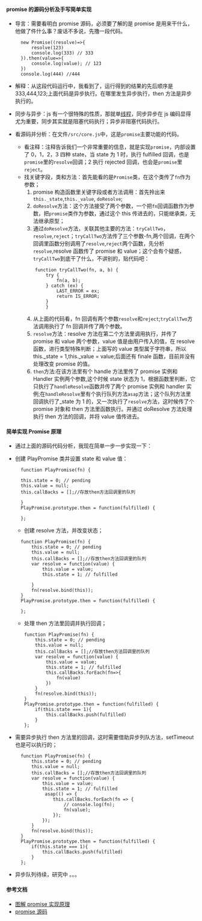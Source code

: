 #### promise 的源码分析及手写简单实现

- 导言：需要看明白 promise 源码，必须要了解的是 promise 是用来干什么，他做了件什么事？废话不多说，先撸一段代码。

  ```
    new Promise((resolve)=>{
        resolve(123)
        console.log(333) // 333
    }).then(value=>{
        console.log(value); // 123
    })
    console.log(444) //444

  ```

- 解释：从这段代码运行中，我看到了，运行得到的结果的先后顺序是 333,444,123;上面代码是异步执行。在哪里发生异步执行，then 方法是异步执行的。
- 同步与异步：js 有一个很特殊的性质，那就单[线程](http://www.ruanyifeng.com/blog/2013/04/processes_and_threads.html)，同步异步在 js 编码显得尤为重要，同步其实就是阻塞代码执行；异步非阻塞代码执行。
- 看源码并分析：在文件`/src/core.js`中，这是`promise`主要功能的代码。
  - 看注释：注释告诉我们一个非常重要的信息，就是实现`promise`，内部设置了 0，1，2，3 四种 state，当 state 为 1 时，执行 fulfilled 回调，也是`promise`里的`resolve`回调；2 执行 rejected 回调，也会是`promise`里`reject`。
  - 找关键字段，类和方法：首先能看的是`Promise`类，在这个类传了`fn`作为参数；
    1.  promise 构造函数里关键字段或者方法调用：首先拎出来`this._state`,`this._value`, `doResolve`;
    2.  `doResolve`方法：这个方法接受了两个参数，一个把`fn`回调函数作为参数，把`promise`类作为参数，通过这个 this 传进去的，只能继承类，无法继承原型；
    3.  通过`doResolve`方法，关联其他主要的方法：`tryCallTwo`，`resolve`,`reject`；`tryCallTwo`方法传了三个参数-fn,两个回调，在两个回调里函数分别调用了`resolve`,`reject`两个函数，先分析`resolve`,resolve 函数传了 promise 和 value；这个会有个疑惑，`tryCallTwo`到底干了什么，不讲别的，贴代码吧：
    ```
        function tryCallTwo(fn, a, b) {
            try {
                fn(a, b);
            } catch (ex) {
                LAST_ERROR = ex;
                return IS_ERROR;
            }
            }
    ```
    4. 从上面的代码看，fn 回调有两个参数`resolve`和`reject`;`tryCallTwo`方法调用执行了 fn 回调并传了两个参数。
    5. `resolve`方法：resolve 方法在第二个方法里调用执行，并传了 promise 和 value 两个参数，value 值是由用户传入的值，在 resolve 函数，进行类型特殊判断；上面写的 value 类型属于字符串，所以 this.\_state = 1,this.\_value = value;后面还有 finale 函数，目前并没有处理改变 promise 的值。
    6. `then`方法:在该方法里有个 handle 方法里传了 promise 实例和 Handler 实例两个参数,这个时候 state 状态为 1，根据函数里判断，它只执行了`handleResolve`函数并传了两个 promise 实例和 handler 实例;在`handleResolve`里有个执行队列方法`asap`方法；这个队列方法里回调执行了\_state 为 1 的，又一次执行了`resolve`方法，这时候传了个 promise 对象和 then 方法里函数执行。并通过 doResolve 方法处理执行 then 方法的回调，并将 value 值传进去。

#### 简单实现 Promise 原理

- 通过上面的源码代码分析，我现在简单一步一步实现一下：
- 创建 PlayPromise 类并设置 state 和 value 值：

  ```
    function PlayPromise(fn) {

    this.state = 0; // pending
    this.value = null;
    this.callBacks = [];//存放then方法回调里的队列

    }
    PlayPromise.prototype.then = function(fulfilled) {

    };
  ```

  - 创建 resolve 方法，并改变状态；

  ```
    function PlayPromise(fn) {
        this.state = 0; // pending
        this.value = null;
        this.callBacks = [];//存放then方法回调里的队列
        var resolve = function(value) {
            this.value = value;
            this.state = 1; // fulfilled

        }
        fn(resolve.bind(this));
    }
    PlayPromise.prototype.then = function(fulfilled) {

    };
  ```

  - 处理 then 方法里回调并执行回调；
    ```
    function PlayPromise(fn) {
        this.state = 0; // pending
        this.value = null;
        this.callBacks = [];//存放then方法回调里的队列
        var resolve = function(value) {
            this.value = value;
            this.state = 1; // fulfilled
            this.callBacks.forEach(fn=>{
                fn(value)
            })
        }
        fn(resolve.bind(this));
    }
    PlayPromise.prototype.then = function(fulfilled) {
        if(this.state === 1){
            this.callBacks.push(fulfilled)
        }
    };
    ```

- 需要异步执行 then 方法里的回调，这时需要借助异步列队方法，setTimeout 也是可以执行的；
  ```
    function PlayPromise(fn) {
        this.state = 0; // pending
        this.value = null;
        this.callBacks = [];//存放then方法回调里的队列
        var resolve = function(value) {
            this.value = value;
            this.state = 1; // fulfilled
             asap(() => {
                this.callBacks.forEach(fn => {
                    // console.log(fn);
                    fn(value);
                });
            });
        }
        fn(resolve.bind(this));
    }
    PlayPromise.prototype.then = function(fulfilled) {
        if(this.state === 1){
            this.callBacks.push(fulfilled)
        }
    };
  ```
- 异步队列待续，研究中 。。。

#### 参考文档

- [图解 promise 实现原理](https://zhuanlan.zhihu.com/p/58428287)
- [promise 源码](https://github.com/then/promise/blob/91b7b4cb6ad0cacc1c70560677458fe0aac2fa67/src/core.js#L131)
